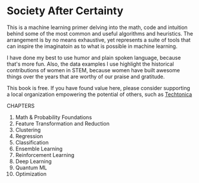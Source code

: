 # Society After Certainty

This is a machine learning primer delving into the math, code and intuition behind some of the most common and useful algorithms and heuristics. The arrangement is by no means exhaustive, yet represents a suite of tools that can inspire the imaginatoin as to what is possible in machine learning.

I have done my best to use humor and plain spoken language, because that's more fun. Also, the data examples I use highlight the historical contributions of women in STEM, because women have built awesome things over the years that are worthy of our praise and gratitude.   

This book is free. If you have found value here, please consider supporting a local organization empowering the potential of others, such as [Techtonica](https://techtonica.org/) 

CHAPTERS
1. Math & Probability Foundations
2. Feature Transformation and Reduction 
3. Clustering
4. Regression 
5. Classification
6. Ensemble Learning 
7. Reinforcement Learning 
8. Deep Learning 
9. Quantum ML
10. Optimization 
